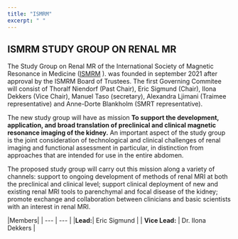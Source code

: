 ```yaml
---
title: "ISMRM"
excerpt: " "
---
```


## ISMRM STUDY GROUP ON RENAL MR

The Study Group on Renal MR of the International Society of Magnetic Resonance in Medicine ([ISMRM](https://www.ismrm.org/study-groups/) ). was founded in september 2021 after approval by the ISMRM Board of Trustees. The first Governing Commitee will consist of Thoralf Niendorf (Past Chair), Eric Sigmund (Chair), Ilona Dekkers (Vice Chair), Manuel Taso (secretary), Alexandra Ljimani (Traimee representative) and Anne-Dorte Blankholm (SMRT representative).

The new study group will have as mission **To support the development, application, and broad translation of preclinical and clinical magnetic resonance imaging of the kidney.** An important aspect of the study group is the joint consideration of technological and clinical challenges of renal imaging and functional assessment in particular, in distinction from approaches that are intended for use in the entire abdomen. 

The proposed study group will carry out this mission along a variety of channels: support to ongoing development of methods of renal MRI at both the preclinical and clinical level; support clinical deployment of new and existing renal MRI tools to parenchymal and focal disease of the kidney; promote exchange and collaboration between clinicians and basic scientists with an interest in renal MRI.

|Members|
| --- | --- |
|**Lead:**| Eric Sigmund |
| **Vice Lead:** | Dr. Ilona Dekkers |